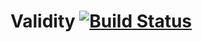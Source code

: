 # Validity [![Build Status](https://travis-ci.org/NorfairKing/validity.svg?branch=master)](https://travis-ci.org/NorfairKing/validity)

